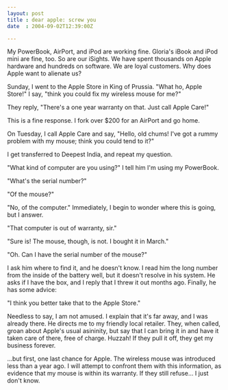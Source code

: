 ```yaml
---
layout: post
title : dear apple: screw you
date  : 2004-09-02T12:39:00Z

---
```

My PowerBook, AirPort, and iPod are working fine.  Gloria's iBook and iPod mini are fine, too.  So are our iSights.  We have spent thousands on Apple hardware and hundreds on software.  We are loyal customers.  Why does Apple want to alienate us?

Sunday, I went to the Apple Store in King of Prussia.  "What ho, Apple Store!" I say, "think you could fix my wireless mouse for me?"

They reply, "There's a one year warranty on that.  Just call Apple Care!"

This is a fine response.  I fork over $200 for an AirPort and go home.

On Tuesday, I call Apple Care and say, "Hello, old chums!  I've got a rummy problem with my mouse; think you could tend to it?"

I get transferred to Deepest India, and repeat my question.

"What kind of computer are you using?"  I tell him I'm using my PowerBook.

"What's the serial number?"

"Of the mouse?"

"No, of the computer."  Immediately, I begin to wonder where this is going, but I answer.

"That computer is out of warranty, sir."

"Sure is!  The mouse, though, is not.  I bought it in March."

"Oh.  Can I have the serial number of the mouse?"

I ask him where to find it, and he doesn't know.  I read him the long number from the inside of the battery well, but it doesn't resolve in his system.  He asks if I have the box, and I reply that I threw it out months ago.  Finally, he has some advice:

"I think you better take that to the Apple Store."

Needless to say, I am not amused.  I explain that it's far away, and I was already there.  He directs me to my friendly local retailer.  They, when called, groan about Apple's usual asininity, but say that I can bring it in and have it taken care of there, free of charge.  Huzzah!  If they pull it off, they get my business forever.

...but first, one last chance for Apple.  The wireless mouse was introduced less than a year ago.  I will attempt to confront them with this information, as evidence that my mouse is within its warranty.  If they still refuse... I just don't know.

